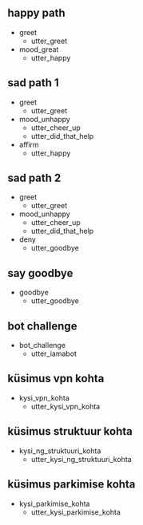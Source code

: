 ## happy path
* greet
  - utter_greet
* mood_great
  - utter_happy

## sad path 1
* greet
  - utter_greet
* mood_unhappy
  - utter_cheer_up
  - utter_did_that_help
* affirm
  - utter_happy

## sad path 2
* greet
  - utter_greet
* mood_unhappy
  - utter_cheer_up
  - utter_did_that_help
* deny
  - utter_goodbye

## say goodbye
* goodbye
  - utter_goodbye

## bot challenge
* bot_challenge
  - utter_iamabot

## küsimus vpn kohta
* kysi_vpn_kohta
	- utter_kysi_vpn_kohta

## küsimus struktuur kohta
* kysi_ng_struktuuri_kohta
	- utter_kysi_ng_struktuuri_kohta

## küsimus parkimise kohta
* kysi_parkimise_kohta
	- utter_kysi_parkimise_kohta
